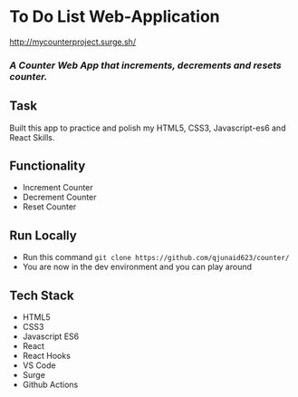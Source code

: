 # To Do List Web-Application

http://mycounterproject.surge.sh/
### *A Counter Web App that increments, decrements and resets counter.*

## Task
Built this app to practice and polish my HTML5, CSS3, Javascript-es6 and React Skills.


## Functionality
 - Increment Counter
 - Decrement Counter
 - Reset Counter

## Run Locally 

- Run this command `git clone https://github.com/qjunaid623/counter/`
- You are now in the dev environment and you can play around 

## Tech Stack

- HTML5
- CSS3
- Javascript ES6
- React
- React Hooks
- VS Code
- Surge
- Github Actions
